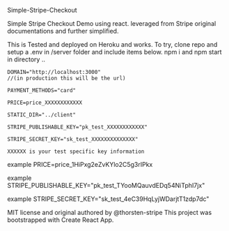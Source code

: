 Simple-Stripe-Checkout

Simple Stripe Checkout Demo using react. leveraged from Stripe original documentations and further simplified.

This is Tested and deployed on Heroku and works. 
To try, clone repo and setup a .env in /server folder and include items below.
npm i and npm start in directory ..

``` text 
DOMAIN="http://localhost:3000" 
//(in production this will be the url)

PAYMENT_METHODS="card"

PRICE=price_XXXXXXXXXXXX

STATIC_DIR="../client"

STRIPE_PUBLISHABLE_KEY="pk_test_XXXXXXXXXXXX"

STRIPE_SECRET_KEY="sk_test_XXXXXXXXXXXXXX"

XXXXXX is your test specific key information
```
example PRICE=price_1HiPxg2eZvKYlo2C5g3rIPkx

example STRIPE_PUBLISHABLE_KEY="pk_test_TYooMQauvdEDq54NiTphI7jx"

example STRIPE_SECRET_KEY="sk_test_4eC39HqLyjWDarjtT1zdp7dc"


MIT license and original authored by @thorsten-stripe
This project was bootstrapped with Create React App.
